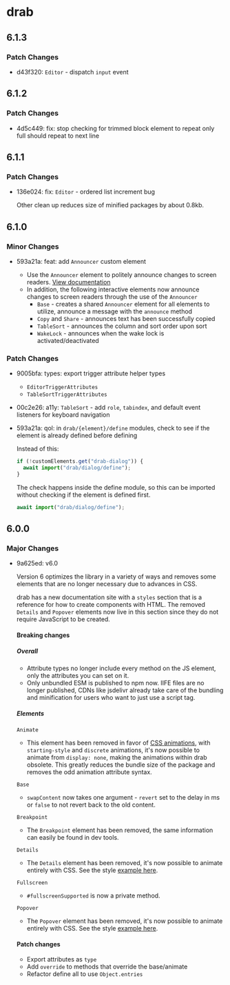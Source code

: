 # drab

## 6.1.3

### Patch Changes

- d43f320: `Editor` - dispatch `input` event

## 6.1.2

### Patch Changes

- 4d5c449: fix: stop checking for trimmed block element to repeat only full should repeat to next line

## 6.1.1

### Patch Changes

- 136e024: fix: `Editor` - ordered list increment bug

  Other clean up reduces size of minified packages by about 0.8kb.

## 6.1.0

### Minor Changes

- 593a21a: feat: add `Announcer` custom element

  - Use the `Announcer` element to politely announce changes to screen readers. [View documentation](https://drab.robino.dev/elements/announcer/)
  - In addition, the following interactive elements now announce changes to screen readers through the use of the `Announcer`
    - `Base` - creates a shared `Announcer` element for all elements to utilize, announce a message with the `announce` method
    - `Copy` and `Share` - announces text has been successfully copied
    - `TableSort` - announces the column and sort order upon sort
    - `WakeLock` - announces when the wake lock is activated/deactivated

### Patch Changes

- 9005bfa: types: export trigger attribute helper types

  - `EditorTriggerAttributes`
  - `TableSortTriggerAttributes`

- 00c2e26: a11y: `TableSort` - add `role`, `tabindex`, and default event listeners for keyboard navigation
- 593a21a: qol: in `drab/{element}/define` modules, check to see if the element is already defined before defining

  Instead of this:

  ```ts
  if (!customElements.get("drab-dialog")) {
  	await import("drab/dialog/define");
  }
  ```

  The check happens inside the define module, so this can be imported without checking if the element is defined first.

  ```ts
  await import("drab/dialog/define");
  ```

## 6.0.0

### Major Changes

- 9a625ed: v6.0

  Version 6 optimizes the library in a variety of ways and removes some elements that are no longer necessary due to advances in CSS.

  drab has a new documentation site with a `styles` section that is a reference for how to create components with HTML. The removed `Details` and `Popover` elements now live in this section since they do not require JavaScript to be created.

  #### Breaking changes

  ##### Overall

  - Attribute types no longer include every method on the JS element, only the attributes you can set on it.
  - Only unbundled ESM is published to npm now. IIFE files are no longer published, CDNs like jsdelivr already take care of the bundling and minification for users who want to just use a script tag.

  ##### Elements

  `Animate`

  - This element has been removed in favor of [CSS animations](https://drab.robino.dev/styles/popover/), with `starting-style` and `discrete` animations, it's now possible to animate from `display: none`, making the animations within drab obsolete. This greatly reduces the bundle size of the package and removes the odd animation attribute syntax.

  `Base`

  - `swapContent` now takes one argument - `revert` set to the delay in ms or `false` to not revert back to the old content.

  `Breakpoint`

  - The `Breakpoint` element has been removed, the same information can easily be found in dev tools.

  `Details`

  - The `Details` element has been removed, it's now possible to animate entirely with CSS. See the style [example here](https://drab.robino.dev/styles/details/).

  `Fullscreen`

  - `#fullscreenSupported` is now a private method.

  `Popover`

  - The `Popover` element has been removed, it's now possible to animate entirely with CSS. See the style [example here](https://drab.robino.dev/styles/popover/).

  #### Patch changes

  - Export attributes as `type`
  - Add `override` to methods that override the base/animate
  - Refactor define all to use `Object.entries`
